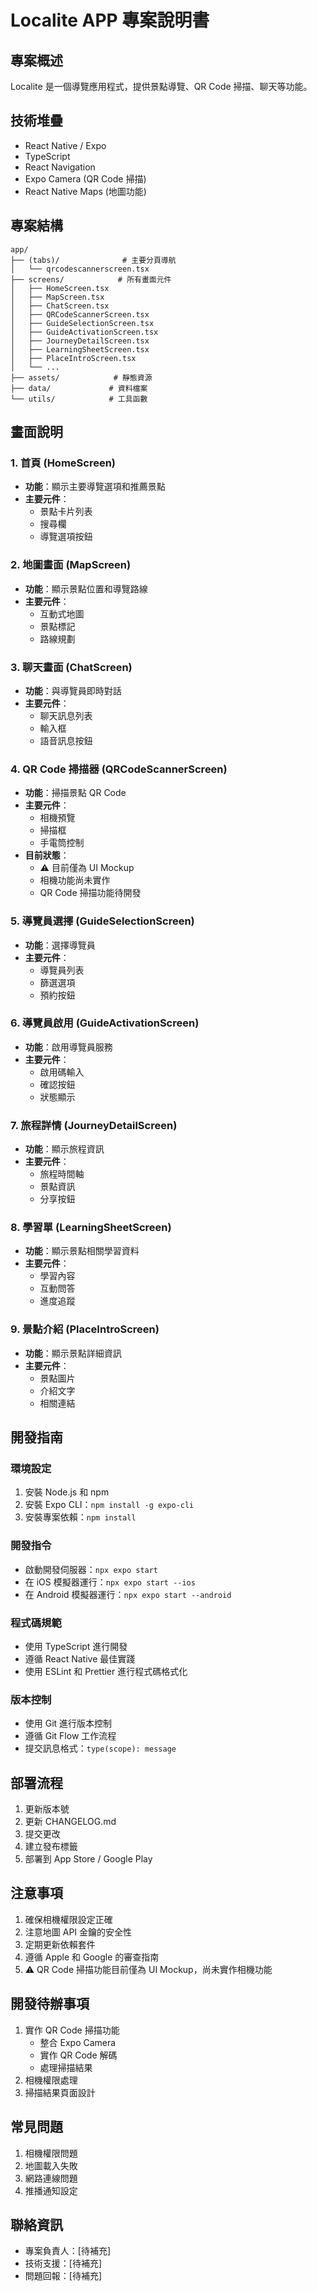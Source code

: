 # Localite APP 專案說明書

## 專案概述
Localite 是一個導覽應用程式，提供景點導覽、QR Code 掃描、聊天等功能。

## 技術堆疊
- React Native / Expo
- TypeScript
- React Navigation
- Expo Camera (QR Code 掃描)
- React Native Maps (地圖功能)

## 專案結構
```
app/
├── (tabs)/              # 主要分頁導航
│   └── qrcodescannerscreen.tsx
├── screens/            # 所有畫面元件
│   ├── HomeScreen.tsx
│   ├── MapScreen.tsx
│   ├── ChatScreen.tsx
│   ├── QRCodeScannerScreen.tsx
│   ├── GuideSelectionScreen.tsx
│   ├── GuideActivationScreen.tsx
│   ├── JourneyDetailScreen.tsx
│   ├── LearningSheetScreen.tsx
│   ├── PlaceIntroScreen.tsx
│   └── ...
├── assets/            # 靜態資源
├── data/             # 資料檔案
└── utils/            # 工具函數
```

## 畫面說明

### 1. 首頁 (HomeScreen)
- **功能**：顯示主要導覽選項和推薦景點
- **主要元件**：
  - 景點卡片列表
  - 搜尋欄
  - 導覽選項按鈕

### 2. 地圖畫面 (MapScreen)
- **功能**：顯示景點位置和導覽路線
- **主要元件**：
  - 互動式地圖
  - 景點標記
  - 路線規劃

### 3. 聊天畫面 (ChatScreen)
- **功能**：與導覽員即時對話
- **主要元件**：
  - 聊天訊息列表
  - 輸入框
  - 語音訊息按鈕

### 4. QR Code 掃描器 (QRCodeScannerScreen)
- **功能**：掃描景點 QR Code
- **主要元件**：
  - 相機預覽
  - 掃描框
  - 手電筒控制
- **目前狀態**：
  - ⚠️ 目前僅為 UI Mockup
  - 相機功能尚未實作
  - QR Code 掃描功能待開發

### 5. 導覽員選擇 (GuideSelectionScreen)
- **功能**：選擇導覽員
- **主要元件**：
  - 導覽員列表
  - 篩選選項
  - 預約按鈕

### 6. 導覽員啟用 (GuideActivationScreen)
- **功能**：啟用導覽員服務
- **主要元件**：
  - 啟用碼輸入
  - 確認按鈕
  - 狀態顯示

### 7. 旅程詳情 (JourneyDetailScreen)
- **功能**：顯示旅程資訊
- **主要元件**：
  - 旅程時間軸
  - 景點資訊
  - 分享按鈕

### 8. 學習單 (LearningSheetScreen)
- **功能**：顯示景點相關學習資料
- **主要元件**：
  - 學習內容
  - 互動問答
  - 進度追蹤

### 9. 景點介紹 (PlaceIntroScreen)
- **功能**：顯示景點詳細資訊
- **主要元件**：
  - 景點圖片
  - 介紹文字
  - 相關連結

## 開發指南

### 環境設定
1. 安裝 Node.js 和 npm
2. 安裝 Expo CLI：`npm install -g expo-cli`
3. 安裝專案依賴：`npm install`

### 開發指令
- 啟動開發伺服器：`npx expo start`
- 在 iOS 模擬器運行：`npx expo start --ios`
- 在 Android 模擬器運行：`npx expo start --android`

### 程式碼規範
- 使用 TypeScript 進行開發
- 遵循 React Native 最佳實踐
- 使用 ESLint 和 Prettier 進行程式碼格式化

### 版本控制
- 使用 Git 進行版本控制
- 遵循 Git Flow 工作流程
- 提交訊息格式：`type(scope): message`

## 部署流程
1. 更新版本號
2. 更新 CHANGELOG.md
3. 提交更改
4. 建立發布標籤
5. 部署到 App Store / Google Play

## 注意事項
1. 確保相機權限設定正確
2. 注意地圖 API 金鑰的安全性
3. 定期更新依賴套件
4. 遵循 Apple 和 Google 的審查指南
5. ⚠️ QR Code 掃描功能目前僅為 UI Mockup，尚未實作相機功能

## 開發待辦事項
1. 實作 QR Code 掃描功能
   - 整合 Expo Camera
   - 實作 QR Code 解碼
   - 處理掃描結果
2. 相機權限處理
3. 掃描結果頁面設計

## 常見問題
1. 相機權限問題
2. 地圖載入失敗
3. 網路連線問題
4. 推播通知設定

## 聯絡資訊
- 專案負責人：[待補充]
- 技術支援：[待補充]
- 問題回報：[待補充] 